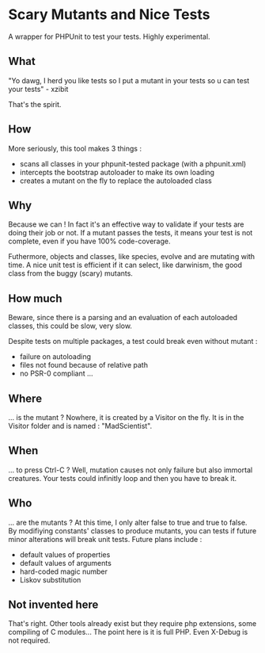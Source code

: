 # Scary Mutants and Nice Tests

A wrapper for PHPUnit to test your tests. Highly experimental.

## What

"Yo dawg, I herd you like tests so I put a mutant in your tests
so u can test your tests" - xzibit

That's the spirit. 

## How

More seriously, this tool makes 3 things :
 * scans all classes in your phpunit-tested package (with a phpunit.xml)
 * intercepts the bootstrap autoloader to make its own loading
 * creates a mutant on the fly to replace the autoloaded class

## Why

Because we can ! In fact it's an effective way to validate if your tests
are doing their job or not. If a mutant passes the tests, it means your test is
not complete, even if you have 100% code-coverage.

Futhermore, objects and classes, like species, evolve and are mutating with time.
A nice unit test is efficient if it can select, like darwinism, the good class
from the buggy (scary) mutants.

## How much

Beware, since there is a parsing and an evaluation of each autoloaded classes,
this could be slow, very slow.

Despite tests on multiple packages, a test could break even without mutant :
 - failure on autoloading
 - files not found because of relative path
 - no PSR-0 compliant
...

## Where

... is the mutant ? Nowhere, it is created by a Visitor on the fly. 
It is in the Visitor folder and is named : "MadScientist".

## When

... to press Ctrl-C ? Well, mutation causes not only failure but also 
immortal creatures. Your tests could infinitly loop and then you have to break it.

## Who

... are the mutants ? At this time, I only alter false to true and true to false.
By modifiying constants' classes to produce mutants, you can tests if future 
minor alterations will break unit tests. Future plans include :
 - default values of properties
 - default values of arguments
 - hard-coded magic number
 - Liskov substitution

## Not invented here

That's right. Other tools already exist but they require php extensions, some
compiling of C modules... The point here is it is full PHP. Even X-Debug is not
required.
